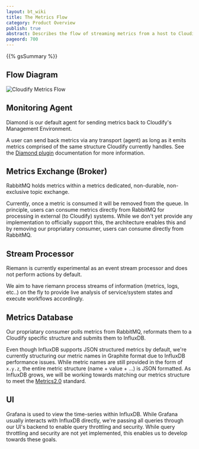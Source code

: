 ```yaml
---
layout: bt_wiki
title: The Metrics Flow
category: Product Overview
publish: true
abstract: Describes the flow of streaming metrics from a host to Cloudify's Management Environment
pageord: 700
---
```

{{% gsSummary %}}

## Flow Diagram

![Cloudify Metrics Flow](images/architecture/cloudify_flow_metrics.png)

## Monitoring Agent

Diamond is our default agent for sending metrics back to Cloudify's Management Environment.

A user can send back metrics via any transport (agent) as long as it emits metrics comprised of the same structure Cloudify currently handles. See the [Diamond plugin]({{page.diamond_plugin_link}}) documentation for more information.

## Metrics Exchange (Broker)

RabbitMQ holds metrics within a metrics dedicated, non-durable, non-exclusive topic exchange.

Currently, once a metric is consumed it will be removed from the queue. In principle, users can consume metrics directly from RabbitMQ for processing in external (to Cloudify) systems. While we don't yet provide any implementation to officially support this, the architecture enables this and by removing our propriatary consumer, users can consume directly from RabbitMQ.

## Stream Processor

Riemann is currently experimental as an event stream processor and does not perform actions by default.

We aim to have riemann process streams of information (metrics, logs, etc..) on the fly to provide live analysis of service/system states and execute workflows accordingly.

## Metrics Database

Our propriatary consumer polls metrics from RabbitMQ, reformats them to a Cloudify specific structure and submits them to InfluxDB.

Even though InfluxDB supports JSON structured metrics by default, we're currently structuring our metric names in Graphite format due to InfluxDB performance issues. While metric names are still provided in the form of `x.y.z`, the entire metric structure (name + value + ...) is JSON formatted.
As InfluxDB grows, we will be working towards matching our metrics structure to meet the [Metrics2.0](http://metrics20.org/) standard.

## UI

Grafana is used to view the time-series within InfluxDB. While Grafana usually interacts with InfluxDB directly, we're passing all queries through our UI's backend to enable query throttling and security. While query throttling and security are not yet implemented, this enables us to develop towards these goals.
